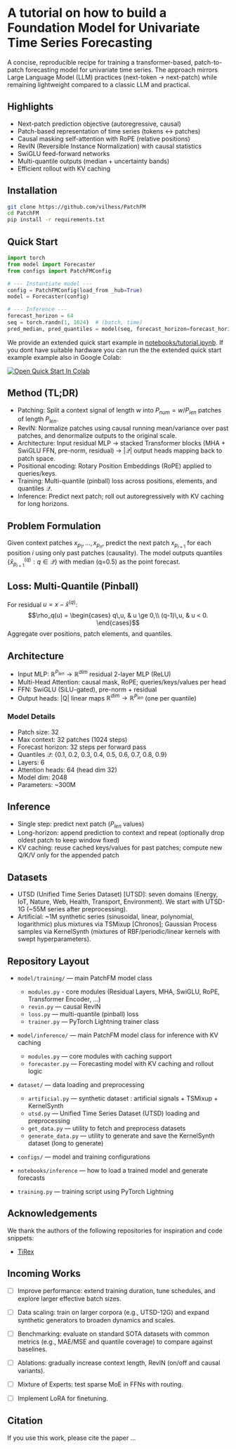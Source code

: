 # A tutorial on how to build a Foundation Model for Univariate Time Series Forecasting

A concise, reproducible recipe for training a transformer-based, patch-to-patch forecasting model for univariate time series. The approach mirrors Large Language Model (LLM) practices (next-token → next-patch) while remaining lightweight compared to a classic LLM and practical.

## Highlights
- Next-patch prediction objective (autoregressive, causal)
- Patch-based representation of time series (tokens ↔ patches)
- Causal masking self-attention with RoPE (relative positions)
- RevIN (Reversible Instance Normalization) with causal statistics
- SwiGLU feed-forward networks
- Multi-quantile outputs (median + uncertainty bands)
- Efficient rollout with KV caching

## Installation
```bash
git clone https://github.com/vilhess/PatchFM
cd PatchFM
pip install -r requirements.txt
```

## Quick Start

```python 
import torch
from model import Forecaster
from configs import PatchFMConfig

# --- Instantiate model ---
config = PatchFMConfig(load_from _hub=True)
model = Forecaster(config)

# --- Inference ---
forecast_horizon = 64
seq = torch.randn(1, 1024)  # (batch, time)
pred_median, pred_quantiles = model(seq, forecast_horizon=forecast_horizon, quantiles=[0.1, 0.5, 0.9])  # (batch, time, quantiles)
```

We provide an extended quick start example in [notebooks/tutorial.ipynb](./notebooks/tutorial.ipynb).
If you dont have suitable hardware you can run the the extended quick start example example also in Google Colab:

<a target="_blank" href="https://colab.research.google.com/drive/17sdf-7luCkv5TaeLj3Z6kIaTDkwkz3VR?usp=share_link">
  <img src="https://colab.research.google.com/assets/colab-badge.svg" alt="Open Quick Start In Colab"/> 
</a>

## Method (TL;DR)
- Patching: Split a context signal of length $w$ into $P_{num} = w / P_{len}$ patches of length $P_{len}$.
- RevIN: Normalize patches using causal running mean/variance over past patches, and denormalize outputs to the original scale.
- Architecture: Input residual MLP → stacked Transformer blocks (MHA + SwiGLU FFN, pre-norm, residual) → $|\mathcal{Q}|$ output heads mapping back to patch space.
- Positional encoding: Rotary Position Embeddings (RoPE) applied to queries/keys.
- Training: Multi-quantile (pinball) loss across positions, elements, and quantiles $\mathcal{Q}$.
- Inference: Predict next patch; roll out autoregressively with KV caching for long horizons.

## Problem Formulation
Given context patches $x_{p_1}, \ldots, x_{p_n}$, predict the next patch $x_{p_{i+1}}$ for each position $i$ using only past patches (causality). The model outputs quantiles $\{\hat{x}_{p_{i+1}}^{(q)}: q \in \mathcal{Q}\}$ with median (q=0.5) as the point forecast.

## Loss: Multi-Quantile (Pinball)
For residual $u = x - \hat{x}^{(q)}$:
$$\rho_q(u) = \begin{cases} q\,u, & u \ge 0,\\ (q-1)\,u, & u < 0. \end{cases}$$
Aggregate over positions, patch elements, and quantiles.

## Architecture
- Input MLP: $\mathbb{R}^{P_{len}} \to \mathbb{R}^{dim}$ residual 2-layer MLP (ReLU)
- Multi-Head Attention: causal mask, RoPE; queries/keys/values per head
- FFN: SwiGLU (SiLU-gated), pre-norm + residual
- Output heads: |Q| linear maps $\mathbb{R}^{dim} \to \mathbb{R}^{P_{len}}$ (one per quantile)

### Model Details
- Patch size: 32
- Max context: 32 patches (1024 steps)
- Forecast horizon: 32 steps per forward pass
- Quantiles $\mathcal{Q}$: {0.1, 0.2, 0.3, 0.4, 0.5, 0.6, 0.7, 0.8, 0.9}
- Layers: 6
- Attention heads: 64 (head dim 32)
- Model dim: 2048
- Parameters: ~300M

## Inference
- Single step: predict next patch ($P_{len}$ values)
- Long-horizon: append prediction to context and repeat (optionally drop oldest patch to keep window fixed)
- KV caching: reuse cached keys/values for past patches; compute new Q/K/V only for the appended patch

## Datasets
- UTSD (Unified Time Series Dataset) [UTSD]: seven domains (Energy, IoT, Nature, Web, Health, Transport, Environment). We start with UTSD-1G (~55M series after preprocessing).
- Artificial: ~1M synthetic series (sinusoidal, linear, polynomial, logarithmic) plus mixtures via TSMixup [Chronos]; Gaussian Process samples via KernelSynth (mixtures of RBF/periodic/linear kernels with swept hyperparameters).

## Repository Layout

- `model/training/` — main PatchFM model class

  - `modules.py` - core modules (Residual Layers, MHA, SwiGLU, RoPE, Transformer Encoder, ...)
  - `revin.py` — causal RevIN
  - `loss.py` — multi-quantile (pinball) loss
  - `trainer.py` — PyTorch Lightning trainer class

- `model/inference/` — main PatchFM model class for inference with KV caching
  - `modules.py` — core modules with caching support
  - `forecaster.py` — Forecasting model with KV caching and rollout logic

- `dataset/` — data loading and preprocessing
  - `artificial.py` — synthetic dataset : artificial signals + TSMixup + KernelSynth
  - `utsd.py` — Unified Time Series Dataset (UTSD) loading and preprocessing
  - `get_data.py` — utility to fetch and preprocess datasets
  - `generate_data.py` — utility to generate and save the KernelSynth dataset (long to generate)

- `configs/` — model and training configurations
- `notebooks/inference` — how to load a trained model and generate forecasts
- `training.py` — training script using PyTorch Lightning

## Acknowledgements
We thank the authors of the following repositories for inspiration and code snippets:
- [TiRex](https://github.com/NX-AI/tirex)

## Incoming Works

- [ ] Improve performance: extend training duration, tune schedules, and explore larger effective batch sizes.  
- [ ] Data scaling: train on larger corpora (e.g., UTSD-12G) and expand synthetic generators to broaden dynamics and scales.  
- [ ] Benchmarking: evaluate on standard SOTA datasets with common metrics (e.g., MAE/MSE and quantile coverage) to compare against baselines.  
- [ ] Ablations: gradually increase context length, RevIN (on/off and causal variants).  
- [ ] Mixture of Experts: test sparse MoE in FFNs with routing.  
- [ ] Implement LoRA for finetuning.  


## Citation
If you use this work, please cite the paper ...